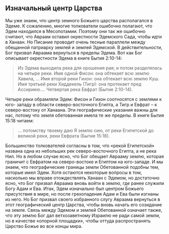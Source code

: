 ## Изначальный центр Царства

Мы уже знаем, что центр земного Божьего царства располагался в Эдеме. К сожалению, многие толкователи ошибочно полагают, что Эдем находился в Месопотамии. Поэтому они так же ошибочно считают, что Авраам оставил окрестности Эдемского Сада, чтобы идти в Ханаан. Но Писание проводит очень тесные параллели между обещанной патриарху землей и землей Эдемской. В действительности, Бог призвал Авраама вернуться в пределы Эдема.
Вот как Бог описывает окрестности Эдема в книге Бытия 2:10-14:

> Из Эдема выходила река для орошения рая; и потом разделялась на четыре реки. Имя одной Фисон: она обтекает всю землю Хавила, ... Имя второй реки Гихон: она обтекает всю землю Куш. Имя третьей реки Хиддекель (Тигр): она протекает пред Ассириею.... Четвертая река Евфрат (Бытие 2:10-14).

Четыре реки обрамляли Эдем: Фисон и Гихон соотносятся с землями к юго- западу в области северо-восточного Египта, а Тигр и Евфрат – к северо-востоку от Ханаана.
Эти географические указания важны для нас, потому что земля обетованная имела те же пределы. В книге Бытия 15:18 читаем:

>  ... потомству твоему даю Я землю сию, от реки Египетской до великой реки, реки Евфрата (Бытие 15:18).

Большинство толкователей согласны в том, что «рекой Египетской» названа одна из небольших рек северо-восточного Египта, а не река Нил. Но в любом случае ясно, что Бог обещает Аврааму землю, которая граничит с Евфратом на северо-востоке и Египтом на юго-западе. И мы знаем, что географические границы земли Обетованной подобны тем, которые имел Эдем. Хотя остаются некоторые вопросы в том, насколько мы вправе отождествлять Ханаан с Эдемом, но достаточно ясно, что Бог призвал Авраама вновь войти в землю, где ранее служили Богу Адам и Ева. Итак, Эдем изначально был центром Божьего присутствия в мире, но после грехопадения Адам и Ева были изгнаны из него. Но Бог призвал своего избранного слугу Авраама вернуться в этот географический центр Царства, чтобы вновь начать его созидание на земле.
Связь между Эдемом и землей Обетованной означает также, что эту землю Бог дал ветхозаветному Израилю не ради самой земли, но в качестве «опорной площадки», чтобы оттуда распространять Царство Божье во все концы мира.
